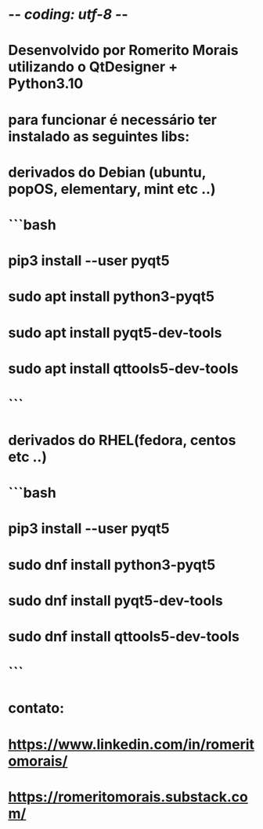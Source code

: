 # -*- coding: utf-8 -*-
# Desenvolvido por Romerito Morais utilizando o QtDesigner + Python3.10
# para funcionar é necessário ter instalado as  seguintes libs:
#
# derivados do Debian (ubuntu, popOS, elementary, mint etc ..)
# ```bash
# pip3 install --user pyqt5
# sudo apt install python3-pyqt5
# sudo apt install pyqt5-dev-tools
# sudo apt install qttools5-dev-tools
# ```

# derivados do RHEL(fedora, centos etc ..)
# ```bash
# pip3 install --user pyqt5
# sudo dnf install python3-pyqt5
# sudo dnf install pyqt5-dev-tools
# sudo dnf install qttools5-dev-tools
# ```

# contato:
# https://www.linkedin.com/in/romeritomorais/
# https://romeritomorais.substack.com/
